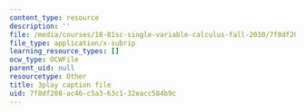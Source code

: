 ```yaml
---
content_type: resource
description: ''
file: /media/courses/18-01sc-single-variable-calculus-fall-2010/7f8df208ac46c5a363c132eacc584b9c_CXKoCMVqM9s.srt
file_type: application/x-subrip
learning_resource_types: []
ocw_type: OCWFile
parent_uid: null
resourcetype: Other
title: 3play caption file
uid: 7f8df208-ac46-c5a3-63c1-32eacc584b9c
---
```

